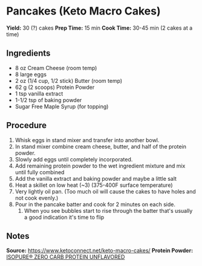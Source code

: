 # Pancakes (Keto Macro Cakes)
**Yield:** 30 (?) cakes
**Prep Time:** 15 min
**Cook Time:** 30-45 min (2 cakes at a time)

## Ingredients
- 8 oz Cream Cheese (room temp)
- 8 large eggs
- 2 oz (1/4 cup, 1/2 stick) Butter (room temp)
- 62 g (2 scoops) Protein Powder
- 1 tsp vanilla extract
- 1-1/2 tsp of baking powder
- Sugar Free Maple Syrup (for topping)

## Procedure
1. Whisk eggs in stand mixer and transfer into another bowl.
2. In stand mixer combine cream cheese, butter, and half of the protein powder.
3. Slowly add eggs until completely incorporated.
4. Add remaining protein powder to the wet ingredient mixture and mix until fully combined
5. Add the vanilla extract and baking powder and maybe a little salt
6. Heat a skillet on low heat (~3) (375-400F surface temperature)
7. Very lightly oil pan. (Too much oil will cause the cakes to have holes and not cook evenly.)
8. Pour in the pancake batter and cook for 2 minutes on each side.
    1. When you see bubbles start to rise through the batter that's usually a good indication it's time to flip

## Notes
**Source:** https://www.ketoconnect.net/keto-macro-cakes/
**Protein Powder:** [ISOPURE® ZERO CARB PROTEIN UNFLAVORED](https://www.theisopurecompany.com/en-us/Products/Powder/ISOPURE%C2%AE-ZERO-CARB-PROTEIN-UNFLAVORED/p/C101302)